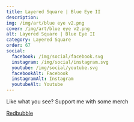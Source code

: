 ```yaml
---
title: Layered Square | Blue Eye II
description: 
img: /img/art/blue eye v2.png
cover: /img/art/blue eye v2.png
alt: Layered Square | Blue Eye II
category: Layered Square
order: 67
social:
  facebook: /img/social/facebook.svg
  instagram: /img/social/instagram.svg
  youtube: /img/social/youtube.svg
  facebookAlt: Facebook
  instagramAlt: Instagram
  youtubeAlt: Youtube
---
```

Like what you see? Support me with some merch

<a href='https://www.redbubble.com/shop/ap/104008566' class="btn btn-primary store-link">
Redbubble
</a>

